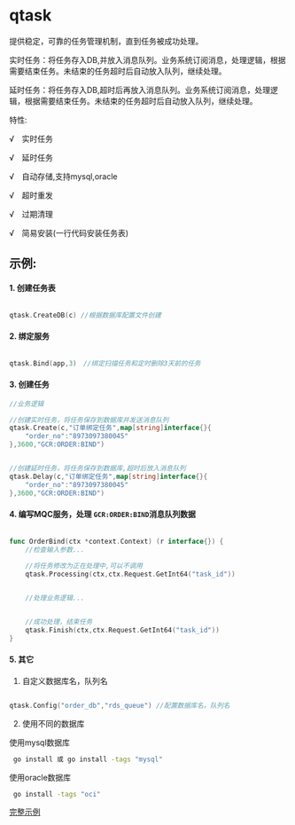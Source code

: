 # qtask
提供稳定，可靠的任务管理机制，直到任务被成功处理。


实时任务：将任务存入DB,并放入消息队列。业务系统订阅消息，处理逻辑，根据需要结束任务。未结束的任务超时后自动放入队列，继续处理。

延时任务：将任务存入DB,超时后再放入消息队列。业务系统订阅消息，处理逻辑，根据需要结束任务。未结束的任务超时后自动放入队列，继续处理。

特性:

√　实时任务

√　延时任务

√　自动存储,支持mysql,oracle

√　超时重发

√　过期清理

√　简易安装(一行代码安装任务表)




## 示例:

#### 1. 创建任务表   
```go

qtask.CreateDB(c) //根据数据库配置文件创建

```

#### 2. 绑定服务

```go

qtask.Bind(app,3)　//绑定扫描任务和定时删除3天前的任务

```

#### 3. 创建任务

```go
//业务逻辑

//创建实时任务，将任务保存到数据库并发送消息队列
qtask.Create(c,"订单绑定任务",map[string]interface{}{
    "order_no":"8973097380045"
},3600,"GCR:ORDER:BIND")


//创建延时任务，将任务保存到数据库,超时后放入消息队列
qtask.Delay(c,"订单绑定任务",map[string]interface{}{
    "order_no":"8973097380045"
},3600,"GCR:ORDER:BIND")
```


#### 4. 编写MQC服务，处理 `GCR:ORDER:BIND`消息队列数据

```go

func OrderBind(ctx *context.Context) (r interface{}) {
    //检查输入参数...
    
    //将任务修改为正在处理中,可以不调用
    qtask.Processing(ctx,ctx.Request.GetInt64("task_id"))


    //处理业务逻辑...


    //成功处理，结束任务
    qtask.Finish(ctx,ctx.Request.GetInt64("task_id"))
}

```


#### 5. 其它

1. 自定义数据库名，队列名
```go

qtask.Config("order_db","rds_queue") //配置数据库名，队列名

```

2. 使用不同的数据库
   
使用mysql数据库
```sh
 go install 或 go install -tags "mysql"

```
使用oracle数据库
```sh
 go install -tags "oci" 

```


[完整示例](https://github.com/micro-plat/qtask/tree/master/examples/flowserver)